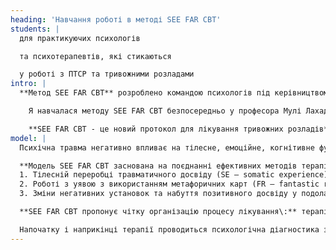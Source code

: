 ```yaml
---
heading: 'Навчання роботі в методі SEE FAR CBT'
students: |
  для практикуючих психологів

  та психотерапевтів, які стикаються

  у роботі з ПТСР та тривожними розладами
intro: |
  **Метод SEE FAR CBT** розроблено командою психологів під керівництвом професора Мулі Лахада, Громадський центр  профілактики стресу, Кір\'ят-Шмона, Ізраїль. Використовується для лікування посттравматичного стресового розладу (ПТСР) та всіх форм тривожних розладів

    Я навчалася методу SEE FAR CBT безпосередньо у професора Мулі Лахада та його команди (Марк Шерман, Ніра Капланськи, Яель Фрідман Бель Башат, Мейра Сазонова)

    **SEE FAR CBT - це новий протокол для лікування тривожних розладів** та посттравматичного стресового розладу (ПТСР) з використанням творчої форми лікування, заснованої на розширенні можливостей через фантастичну реальність. У моделі підкреслюється роль фантастичної реальності та використання уявної повторної розповіді про травмуючу подію з використанням метафорічних карт як засобу екстерналізації або дистанціювання. Протокол лікування включає методи зниження соматичної памяті, а також елементи когнітивно-поведінкової терапії
model: |
  Психічна травма негативно впливає на тілесне, емоційне, когнітивне функціонування людини. Також впливає на формування образу себе та навколишнього світу. Відповідно, і в лікуванні ПТСР виявляється доцільним впливати на тіло, уяву та розумові конструкти людини, яка пережила подію, що травмує

  **Модель SEE FAR CBT заснована на поєднанні ефективних методів терапії ПТСР**, що фокусуються на:
  1. Тілесній переробці травматичного досвіду (SE – somatic experience)
  2. Роботі з уявою з використанням метафоричних карт (FR – fantastic reality)
  3. Зміни негативних установок та набуття позитивного досвіду у подоланні тривожних станів (CBT – cognitive behavioral therapy)

  **SEE FAR CBT пропонує чітку організацію процесу лікування\:** терапія складається з конкретних кроків, які зазвичай укладаються в 10\-15 сесій. Робота ведеться за розробленим протоколом. Велика увага приділяється психологічній освіті та побудові конкретних і досяжних цілей терапії, що виражаються в ослабленні симптомів ПТСР та покращенні якості життя

  Напочатку і наприкінці терапії проводиться психологічна діагностика з використанням опитувальників, що робить результати терапії вимірними і наочними, як для фахівця, що допомагає, так і для людини, яка пережила травму
---
```

